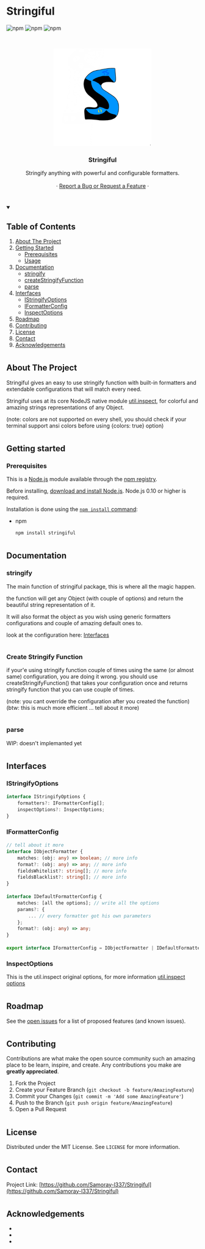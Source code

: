 # Stringiful

![npm](https://img.shields.io/npm/v/stringiful?color=blue)
![npm](https://img.shields.io/npm/l/stringiful?color=blue)
![npm](https://img.shields.io/npm/dt/stringiful?color=blue)

<br />
<p align="center">
  <a href="https://github.com/Samoray-l337/Stringiful">
    <img src="https://github.com/Samoray-l337/Stringiful/blob/master/other/logo2.png" alt="Stringiful Logo" width="256px" height="256px">
  </a>

  <h3 align="center">Stringiful</h3>

  <p align="center">
    Stringify anything with powerful and configurable formatters.
    <br />
    <br />
    ·
    <a href="https://github.com/Samoray-l337/Stringiful/issues">Report a Bug or Request a Feature</a>
    ·
  </p>
</p>

#

<!-- TABLE OF CONTENTS -->
<details open="open">
  <summary><h2 sty le="display: inline-block">Table of Contents</h2></summary>
  <ol>
    <li>
      <a href="#about-the-project">About The Project</a>
    </li>
    <li>
      <a href="#getting-started">Getting Started</a>
      <ul>
        <li><a href="#prerequisites">Prerequisites</a></li>
        <li><a href="#usage">Usage</a></li>
      </ul>
    </li>
    <li>
      <a href="#documentation">Documentation</a>
      <ul>
        <li><a href="#stringify">stringify</a></li>
        <li><a href="#create-stringify-function">createStringifyFunction</a></li>
        <li><a href="#parse">parse</a></li>
      </ul>
    </li>
    <li>
      <a href="#interfaces">Interfaces</a>
      <ul>
        <li><a href="#IStringifyOptions">IStringifyOptions</a></li>
        <li><a href="#IFormatterConfig">IFormatterConfig</a></li>
        <li><a href="#InspectOptions">InspectOptions</a></li>
      </ul>
    </li>
    <li><a href="#roadmap">Roadmap</a></li>
    <li><a href="#contributing">Contributing</a></li>
    <li><a href="#license">License</a></li>
    <li><a href="#contact">Contact</a></li>
    <li><a href="#acknowledgements">Acknowledgements</a></li>
  </ol>
</details>

<!-- ABOUT THE PROJECT -->

#

## About The Project

Stringiful gives an easy to use stringify function with built-in formatters and extendable configurations that will match every need.

Stringiful uses at its core NodeJS native module [util.inspect](https://nodejs.org/api/util.html#util_util_inspect_object_options), for colorful and amazing strings representations of any Object.

(note: colors are not supported on every shell, you should check if your terminal support ansi colors before using {colors: true} option)

#

## Getting started

### Prerequisites

This is a [Node.js](https://nodejs.org/en/) module available through the
[npm registry](https://www.npmjs.com/).

Before installing, [download and install Node.js](https://nodejs.org/en/download/).
Node.js 0.10 or higher is required.

Installation is done using the
[`npm install` command](https://docs.npmjs.com/getting-started/installing-npm-packages-locally):

-   npm
    ```bash
    npm install stringiful
    ```

#

## Documentation

### stringify

The main function of stringiful package, this is where all the magic happen.

the function will get any Object (with couple of options) and return the beautiful string representation of it.

It will also format the object as you wish using generic formatters configurations and couple of amazing default ones to.

look at the configuration here: <a href="#interfaces">Interfaces</a>

#

### Create Stringify Function

if your'e using stringify function couple of times using the same (or almost same) configuration, you are doing it wrong.
you should use createStringifyFunction() that takes your configuration once and returns stringify function that you can use couple of times.

(note: you cant override the configuration after you created the function)
(btw: this is much more efficient ... tell about it more)

#

### parse

WIP: doesn't implemanted yet

#

## Interfaces

### IStringifyOptions

```ts
interface IStringifyOptions {
    formatters?: IFormatterConfig[];
    inspectOptions?: InspectOptions;
}
```

### IFormatterConfig

```ts
// tell about it more
interface IObjectFormatter {
    matches: (obj: any) => boolean; // more info
    format?: (obj: any) => any; // more info
    fieldsWhitelist?: string[]; // more info
    fieldsBlacklist?: string[]; // more info
}

interface IDefaultFormatterConfig {
    matches: [all the options]; // write all the options
    params?: {
        ... // every formatter got his own parameters
    };
    format?: (obj: any) => any;
}

export interface IFormatterConfig = IObjectFormatter | IDefaultFormatterConfig;
```

### InspectOptions

This is the util.inspect original options,
for more information [util.inspect options](https://nodejs.org/api/util.html#util_util_inspect_object_options)

###

#

<!-- ROADMAP -->

## Roadmap

See the [open issues](https://github.com/Samoray-l337/Stringiful/issues) for a list of proposed features (and known issues).

#

<!-- CONTRIBUTING -->

## Contributing

Contributions are what make the open source community such an amazing place to be learn, inspire, and create. Any contributions you make are **greatly appreciated**.

1. Fork the Project
2. Create your Feature Branch (`git checkout -b feature/AmazingFeature`)
3. Commit your Changes (`git commit -m 'Add some AmazingFeature'`)
4. Push to the Branch (`git push origin feature/AmazingFeature`)
5. Open a Pull Request

#

<!-- LICENSE -->

## License

Distributed under the MIT License. See `LICENSE` for more information.

#

<!-- CONTACT -->

## Contact

Project Link: [https://github.com/Samoray-l337/Stringiful](https://github.com/Samoray-l337/Stringiful)

#

<!-- ACKNOWLEDGEMENTS -->

## Acknowledgements

-   []()
-   []()
-   []()

<!-- MARKDOWN LINKS & IMAGES -->
<!-- https://www.markdownguide.org/basic-syntax/#reference-style-links -->

[contributors-shield]: https://img.shields.io/github/contributors/Samoray-l337/repo.svg?style=for-the-badge
[contributors-url]: https://github.com/Samoray-l337/repo/graphs/contributors
[forks-shield]: https://img.shields.io/github/forks/Samoray-l337/repo.svg?style=for-the-badge
[forks-url]: https://github.com/Samoray-l337/repo/network/members
[stars-shield]: https://img.shields.io/github/stars/Samoray-l337/repo.svg?style=for-the-badge
[stars-url]: https://github.com/Samoray-l337/repo/stargazers
[issues-shield]: https://img.shields.io/github/issues/Samoray-l337/repo.svg?style=for-the-badge
[issues-url]: https://github.com/Samoray-l337/repo/issues
[license-shield]: https://img.shields.io/github/license/Samoray-l337/repo.svg?style=for-the-badge
[license-url]: https://github.com/Samoray-l337/repo/blob/master/LICENSE.txt
[linkedin-shield]: https://img.shields.io/badge/-LinkedIn-black.svg?style=for-the-badge&logo=linkedin&colorB=555
[linkedin-url]: https://linkedin.com/in/Samoray-l337
